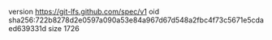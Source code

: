 version https://git-lfs.github.com/spec/v1
oid sha256:722b8278d2e0597a090a53e84a967d67d548a2fbc4f73c5671e5cdaed639331d
size 1726
